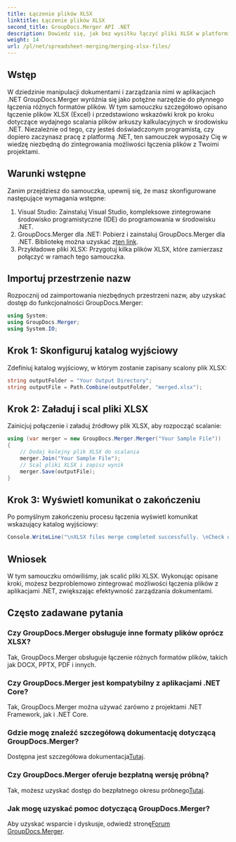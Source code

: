 ```yaml
---
title: Łączenie plików XLSX
linktitle: Łączenie plików XLSX
second_title: GroupDocs.Merger API .NET
description: Dowiedz się, jak bez wysiłku łączyć pliki XLSX w platformie .NET przy użyciu GroupDocs.Merger. Postępuj zgodnie z tym samouczkiem krok po kroku, aby bezproblemowo zarządzać dokumentami.
weight: 14
url: /pl/net/spreadsheet-merging/merging-xlsx-files/
---
```

## Wstęp
W dziedzinie manipulacji dokumentami i zarządzania nimi w aplikacjach .NET GroupDocs.Merger wyróżnia się jako potężne narzędzie do płynnego łączenia różnych formatów plików. W tym samouczku szczegółowo opisano łączenie plików XLSX (Excel) i przedstawiono wskazówki krok po kroku dotyczące wydajnego scalania plików arkuszy kalkulacyjnych w środowisku .NET. Niezależnie od tego, czy jesteś doświadczonym programistą, czy dopiero zaczynasz pracę z platformą .NET, ten samouczek wyposaży Cię w wiedzę niezbędną do zintegrowania możliwości łączenia plików z Twoimi projektami.
## Warunki wstępne
Zanim przejdziesz do samouczka, upewnij się, że masz skonfigurowane następujące wymagania wstępne:
1. Visual Studio: Zainstaluj Visual Studio, kompleksowe zintegrowane środowisko programistyczne (IDE) do programowania w środowisku .NET.
2. GroupDocs.Merger dla .NET: Pobierz i zainstaluj GroupDocs.Merger dla .NET. Bibliotekę można uzyskać z[ten link](https://releases.groupdocs.com/merger/net/).
3. Przykładowe pliki XLSX: Przygotuj kilka plików XLSX, które zamierzasz połączyć w ramach tego samouczka.

## Importuj przestrzenie nazw
Rozpocznij od zaimportowania niezbędnych przestrzeni nazw, aby uzyskać dostęp do funkcjonalności GroupDocs.Merger:
```csharp
using System; 
using GroupDocs.Merger;
using System.IO;
```
## Krok 1: Skonfiguruj katalog wyjściowy
Zdefiniuj katalog wyjściowy, w którym zostanie zapisany scalony plik XLSX:
```csharp
string outputFolder = "Your Output Directory";
string outputFile = Path.Combine(outputFolder, "merged.xlsx");
```
## Krok 2: Załaduj i scal pliki XLSX
Zainicjuj połączenie i załaduj źródłowy plik XLSX, aby rozpocząć scalanie:
```csharp
using (var merger = new GroupDocs.Merger.Merger("Your Sample File"))
{
    // Dodaj kolejny plik XLSX do scalania
    merger.Join("Your Sample File");
    // Scal pliki XLSX i zapisz wynik
    merger.Save(outputFile);
}
```
## Krok 3: Wyświetl komunikat o zakończeniu
Po pomyślnym zakończeniu procesu łączenia wyświetl komunikat wskazujący katalog wyjściowy:
```csharp
Console.WriteLine("\nXLSX files merge completed successfully. \nCheck output in {0}", outputFolder);
```

## Wniosek
W tym samouczku omówiliśmy, jak scalić pliki XLSX. Wykonując opisane kroki, możesz bezproblemowo zintegrować możliwości łączenia plików z aplikacjami .NET, zwiększając efektywność zarządzania dokumentami.

## Często zadawane pytania
### Czy GroupDocs.Merger obsługuje inne formaty plików oprócz XLSX?
Tak, GroupDocs.Merger obsługuje łączenie różnych formatów plików, takich jak DOCX, PPTX, PDF i innych.
### Czy GroupDocs.Merger jest kompatybilny z aplikacjami .NET Core?
Tak, GroupDocs.Merger można używać zarówno z projektami .NET Framework, jak i .NET Core.
### Gdzie mogę znaleźć szczegółową dokumentację dotyczącą GroupDocs.Merger?
 Dostępna jest szczegółowa dokumentacja[Tutaj](https://tutorials.groupdocs.com/merger/net/).
### Czy GroupDocs.Merger oferuje bezpłatną wersję próbną?
 Tak, możesz uzyskać dostęp do bezpłatnego okresu próbnego[Tutaj](https://releases.groupdocs.com/).
### Jak mogę uzyskać pomoc dotyczącą GroupDocs.Merger?
 Aby uzyskać wsparcie i dyskusje, odwiedź stronę[Forum GroupDocs.Merger](https://forum.groupdocs.com/c/merger/32).
